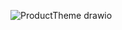 ![ProductTheme drawio](https://user-images.githubusercontent.com/112501662/191823908-37957fd5-4a46-4321-8928-7075b811bcb4.png)

